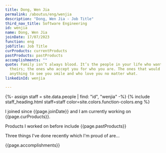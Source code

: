 ```yaml
---
title: Dong, Wen Jia
permalink: /aboutus/eng/wenjia
description: "Dong, Wen Jia - Job Title"
third_nav_title: Software Engineering
id: wenjia
name: Dong, Wen Jia
joinDate: 17/07/2023
function: eng
jobTitle: Job Title
curProducts: currentProducts
pastProducts: pastProducts
accomplishments: ""
quote: Family isn’t always blood. It’s the people in your life who want you in
  theirs; the ones who accept you for who you are. The ones that would do
  anything to see you smile and who love you no matter what.
linkedinId: wenjia

---
```


{%- assign staff = site.data.people | find: "id", "wenjia" -%}
{% include staff_heading.html staff=staff color=site.colors.function-colors.eng %}

<p>I joined since {{page.joinDate}} and I am currently working on {{page.curProducts}}.</p>

<p>Products I worked on before include {{page.pastProducts}}</p>

<p>Three things I've done recently which I'm proud of are...</p>
{{page.accomplishments}}
